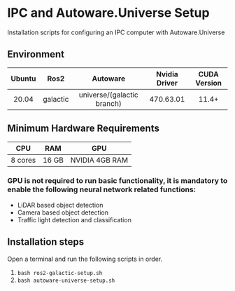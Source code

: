 # IPC and Autoware.Universe Setup
Installation scripts for configuring an IPC computer with Autoware.Universe

## Environment 
|Ubuntu|Ros2|Autoware|Nvidia Driver|CUDA Version|
|:---:|:---:|:---:|:---:|:---:|
|20.04|galactic|universe/(galactic branch)|470.63.01|11.4+|

## Minimum Hardware Requirements 
|CPU|RAM|GPU|
|:---:|:---:|:---:|
|8 cores|16 GB|NVIDIA 4GB RAM|

### GPU is not required to run basic functionality, it is mandatory to enable the following neural network related functions:
* LiDAR based object detection
* Camera based object detection
* Traffic light detection and classification
## Installation steps
Open a terminal and run the following scripts in order.
1) ```bash ros2-galactic-setup.sh ```
2) ```bash autoware-universe-setup.sh ```
